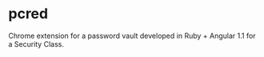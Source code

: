 # pcred

Chrome extension for a password vault developed in Ruby + Angular 1.1 for a Security Class.
